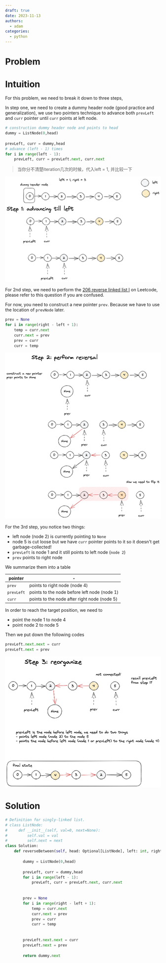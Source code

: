 ```yaml
---
draft: true
date: 2023-11-13
authors:
  - adam
categories:
  - python
---
```


# Problem


# Intuition

For this problem, we need to break it down to three steps,

In step one, we need to create a dummy header node (good practice and generalization), we use two pointers technique to advance both `prevLeft` and `curr` pointer until `curr` points at left node.

```python
# construction dummy header node and points to head
dummy = ListNode(0,head)

prevLeft, curr = dummy,head
# advance (left - 1) times
for i in range(left - 1):
    prevLeft, curr = prevLeft.next, curr.next
```

> 当你分不清楚iteration几次的时候，代入left = 1, 并比较一下

![](92-1.png)

For 2nd step, we need to perform the [206 reverse linked list I](https://leetcode.com/problems/reverse-linked-list/) on Leetcode, please refer to this question if you are confused.

For now, you need to construct a new pointer `prev`. Because we have to use the location of `prevNode` later.
```python
prev = None
for i in range(right - left + 1):
    temp = curr.next
    curr.next = prev
    prev = curr
    curr = temp
```
![](92-2.png)

For the 3rd step, you notice two things:
- left node (node 2) is currently pointing to `None`
- node 5 is cut loose but we have `curr` pointer points to it so it doesn't get garbage-collected!
- `prevLeft` is node 1 and it still points to left node (`node 2`)
- `prev` points to right node

We summarize them into a table

|pointer|-|
|---|---|
|`prev`|points to right node (node 4)|
|`prevLeft`|points to the node before left node (node 1)|
|`curr`|points to the node after right node (node 5)|

In order to reach the target position, we need to
- point the node 1 to node 4
- point node 2 to node 5 

Then we put down the following codes

```python
prevLeft.next.next = curr
prevLeft.next = prev
```

![](92-3.png)


# Solution
```python
# Definition for singly-linked list.
# class ListNode:
#     def __init__(self, val=0, next=None):
#         self.val = val
#         self.next = next
class Solution:
    def reverseBetween(self, head: Optional[ListNode], left: int, right: int) -> Optional[ListNode]:

        dummy = ListNode(0,head)

        prevLeft, curr = dummy,head
        for i in range(left - 1):
            prevLeft, curr = prevLeft.next, curr.next


        prev = None
        for i in range(right - left + 1):
            temp = curr.next
            curr.next = prev
            prev = curr
            curr = temp


        prevLeft.next.next = curr
        prevLeft.next = prev

        return dummy.next
```


